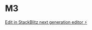 # M3

[Edit in StackBlitz next generation editor ⚡️](https://stackblitz.com/~/github.com/EdsonTech/M3)